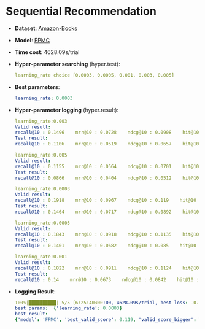 # Sequential Recommendation

- **Dataset**: [Amazon-Books](../../md/amazon-books_seq.md)

- **Model**: [FPMC](https://recbole.io/docs/user_guide/model/sequential/fpmc.html)

- **Time cost**: 4628.09s/trial

- **Hyper-parameter searching** (hyper.test):

  ```yaml
  learning_rate choice [0.0003, 0.0005, 0.001, 0.003, 0.005]
  ```

- **Best parameters**:

  ```yaml
  learning_rate: 0.0003
  ```

- **Hyper-parameter logging** (hyper.result):

  ```yaml
  learning_rate:0.003
  Valid result:
  recall@10 : 0.1496    mrr@10 : 0.0728    ndcg@10 : 0.0908    hit@10 : 0.1496    precision@10 : 0.015
  Test result:
  recall@10 : 0.1106    mrr@10 : 0.0519    ndcg@10 : 0.0657    hit@10 : 0.1106    precision@10 : 0.0111

  learning_rate:0.005
  Valid result:
  recall@10 : 0.1155    mrr@10 : 0.0564    ndcg@10 : 0.0701    hit@10 : 0.1155    precision@10 : 0.0115
  Test result:
  recall@10 : 0.0866    mrr@10 : 0.0404    ndcg@10 : 0.0512    hit@10 : 0.0866    precision@10 : 0.0087

  learning_rate:0.0003
  Valid result:
  recall@10 : 0.1918    mrr@10 : 0.0967    ndcg@10 : 0.119    hit@10 : 0.1918    precision@10 : 0.0192
  Test result:
  recall@10 : 0.1464    mrr@10 : 0.0717    ndcg@10 : 0.0892    hit@10 : 0.1464    precision@10 : 0.0146

  learning_rate:0.0005
  Valid result:
  recall@10 : 0.1843    mrr@10 : 0.0918    ndcg@10 : 0.1135    hit@10 : 0.1843    precision@10 : 0.0184
  Test result:
  recall@10 : 0.1401    mrr@10 : 0.0682    ndcg@10 : 0.085    hit@10 : 0.1401    precision@10 : 0.014

  learning_rate:0.001
  Valid result:
  recall@10 : 0.1822    mrr@10 : 0.0911    ndcg@10 : 0.1124    hit@10 : 0.1822    precision@10 : 0.0182
  Test result:
  recall@10 : 0.14    mrr@10 : 0.0673    ndcg@10 : 0.0842    hit@10 : 0.14    precision@10 : 0.014
  ```

- **Logging Result**:

  ```yaml
  100%|██████████| 5/5 [6:25:40<00:00, 4628.09s/trial, best loss: -0.119]
  best params:  {'learning_rate': 0.0003}
  best result: 
  {'model': 'FPMC', 'best_valid_score': 0.119, 'valid_score_bigger': True, 'best_valid_result': OrderedDict([('recall@10', 0.1918), ('mrr@10', 0.0967), ('ndcg@10', 0.119), ('hit@10', 0.1918), ('precision@10', 0.0192)]), 'test_result': OrderedDict([('recall@10', 0.1464), ('mrr@10', 0.0717), ('ndcg@10', 0.0892), ('hit@10', 0.1464), ('precision@10', 0.0146)])}
  ```
